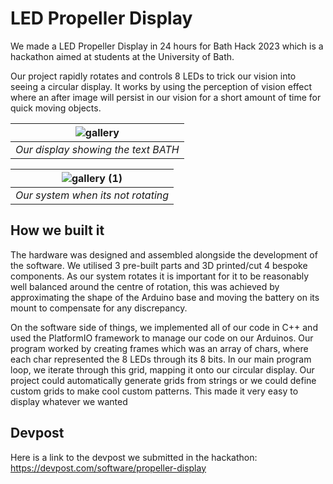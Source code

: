 # LED Propeller Display
We made a LED Propeller Display in 24 hours for Bath Hack 2023 which is a hackathon aimed at students at the University of Bath. 

Our project rapidly rotates and controls 8 LEDs to trick our vision into seeing a circular display. It works by using the perception of vision effect where an after image will persist in our vision for a short amount of time for quick moving objects. 

| ![gallery](https://user-images.githubusercontent.com/43008203/229592135-ecd92f29-15f5-485d-b355-c066a31b60e8.jpg) |
|:--:| 
| *Our display showing the text BATH* |



| ![gallery (1)](https://user-images.githubusercontent.com/43008203/229592175-3c9b9f56-2a92-4eff-abac-e0a2d1a9f230.jpg) |
|:--:| 
| *Our system when its not rotating* |

## How we built it
The hardware was designed and assembled alongside the development of the software. We utilised 3 pre-built parts and 3D printed/cut 4 bespoke components. As our system rotates it is important for it to be reasonably well balanced around the centre of rotation, this was achieved by approximating the shape of the Arduino base and moving the battery on its mount to compensate for any discrepancy.

On the software side of things, we implemented all of our code in C++ and used the PlatformIO framework to manage our code on our Arduinos. Our program worked by creating frames which was an array of chars, where each char represented the 8 LEDs through its 8 bits. In our main program loop, we iterate through this grid, mapping it onto our circular display. Our project could automatically generate grids from strings or we could define custom grids to make cool custom patterns. This made it very easy to display whatever we wanted

## Devpost
Here is a link to the devpost we submitted in the hackathon: https://devpost.com/software/propeller-display
